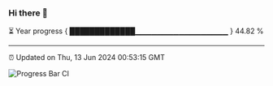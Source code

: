 ### Hi there 👋

⏳ Year progress { █████████████▁▁▁▁▁▁▁▁▁▁▁▁▁▁▁▁▁ } 44.82 %

---

⏰ Updated on Thu, 13 Jun 2024 00:53:15 GMT

![Progress Bar CI](https://github.com/liununu/liununu/workflows/Progress%20Bar%20CI/badge.svg)
